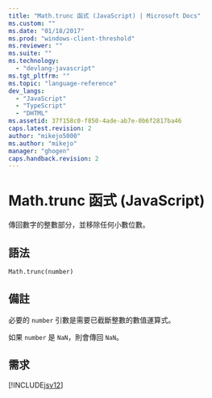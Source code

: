 ```yaml
---
title: "Math.trunc 函式 (JavaScript) | Microsoft Docs"
ms.custom: ""
ms.date: "01/18/2017"
ms.prod: "windows-client-threshold"
ms.reviewer: ""
ms.suite: ""
ms.technology: 
  - "devlang-javascript"
ms.tgt_pltfrm: ""
ms.topic: "language-reference"
dev_langs: 
  - "JavaScript"
  - "TypeScript"
  - "DHTML"
ms.assetid: 37f158c0-f850-4ade-ab7e-0b6f2817ba46
caps.latest.revision: 2
author: "mikejo5000"
ms.author: "mikejo"
manager: "ghogen"
caps.handback.revision: 2
---
```

# Math.trunc 函式 (JavaScript)
傳回數字的整數部分，並移除任何小數位數。  
  
## 語法  
  
```vb  
Math.trunc(number)  
```  
  
## 備註  
 必要的 `number` 引數是需要已截斷整數的數值運算式。  
  
 如果 `number` 是 `NaN`，則會傳回 `NaN`。  
  
## 需求  
 [!INCLUDE[jsv12](../../javascript/reference/includes/jsv12-md.md)]